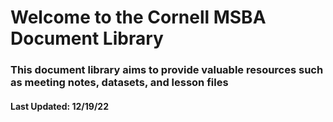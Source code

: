 # Welcome to the Cornell MSBA Document Library
### This document library aims to provide valuable resources such as meeting notes, datasets, and lesson files
#### Last Updated: 12/19/22
